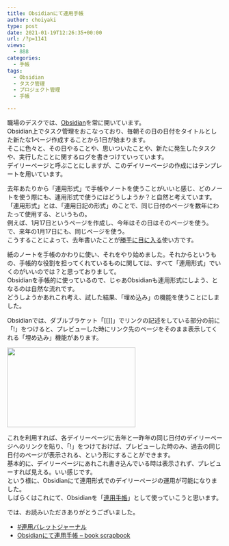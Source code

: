 ```yaml
---
title: Obsidianにて連用手帳
author: choiyaki
type: post
date: 2021-01-19T12:26:35+00:00
url: /?p=1141
views:
  - 888
categories:
  - 手帳
tags:
  - Obsidian
  - タスク管理
  - プロジェクト管理
  - 手帳

---
```

職場のデスクでは、[Obsidian][1]を常に開いています。  
Obsidian上でタスク管理をおこなっており、毎朝その日の日付をタイトルとした新たな1ページ作成することから1日が始まります。  
そこに色々と、その日やることや、思いついたことや、新たに発生したタスクや、実行したことに関するログを書きつけていっています。  
デイリーページと呼ぶことにしますが、このデイリーページの作成にはテンプレートを用いています。

去年あたりから「連用形式」で手帳やノートを使うことがいいと感じ、どのノートを使う際にも、連用形式で使うにはどうしようか？と自然と考えています。  
「連用形式」とは、「連用日記の形式」のことで、同じ日付のページを数年にわたって使用する、というもの。  
例えば、1月17日というページを作成し、今年はその日はそのページを使う。で、来年の1月17日にも、同じページを使う。  
こうすることによって、去年書いたことが[勝手に目に入る][2]使い方です。

紙のノートを手帳のかわりに使い、それをやり始めました。それからというもの、手帳的な役割を担ってくれているものに関しては、すべて「連用形式」でいくのがいいのでは？と思っておりまして。  
Obsidianを手帳的に使っているので、じゃあObsidianも連用形式にしよう、となるのは自然な流れです。  
どうしようかあれこれ考え、試した結果、「埋め込み」の機能を使うことにしました。

Obsidianでは、ダブルブラケット「[[]]」でリンクの記述をしている部分の前に「!」をつけると、プレビューした時にリンク先のページをそのまま表示してくれる「埋め込み」機能があります。

<img loading="lazy" class="alignnone size-medium wp-image-1143" src="https://i0.wp.com/choiyaki.com/wp-content/uploads/2021/01/3DD1586B-AEAE-40E8-8230-C57B84D1A2F6.jpeg?resize=300%2C186&#038;ssl=1" alt="" width="300" height="186" srcset="https://i0.wp.com/choiyaki.com/wp-content/uploads/2021/01/3DD1586B-AEAE-40E8-8230-C57B84D1A2F6.jpeg?resize=300%2C186&ssl=1 300w, https://i0.wp.com/choiyaki.com/wp-content/uploads/2021/01/3DD1586B-AEAE-40E8-8230-C57B84D1A2F6.jpeg?resize=768%2C477&ssl=1 768w, https://i0.wp.com/choiyaki.com/wp-content/uploads/2021/01/3DD1586B-AEAE-40E8-8230-C57B84D1A2F6.jpeg?resize=825%2C510&ssl=1 825w, https://i0.wp.com/choiyaki.com/wp-content/uploads/2021/01/3DD1586B-AEAE-40E8-8230-C57B84D1A2F6.jpeg?w=891&ssl=1 891w" sizes="(max-width: 300px) 100vw, 300px" data-recalc-dims="1" /> 

これを利用すれば、各デイリーページに去年と一昨年の同じ日付のデイリーページへのリンクを貼り、「!」をつけておけば、プレビューした時のみ、過去の同じ日付のページが表示される、という形にすることができます。  
基本的に、デイリーページにあれこれ書き込んでいる時は表示されず、プレビューすれば見える。いい感じです。  
という様に、Obsidianにて連用形式でのデイリーページの運用が可能になりました。  
しばらくはこれにて、Obsidianを「[連用手帳][3]」として使っていこうと思います。

では、お読みいただきありがとうございました。

  * [#連用バレットジャーナル][4]
  * [Obsidianにて連用手帳 &#8211; book scrapbook][5]

 [1]: https://scrapbox.io/choiyaki-hondana/Obsidian
 [2]: https://scrapbox.io/choiyaki-hondana/%E5%8B%9D%E6%89%8B%E3%81%AB%E7%9B%AE%E3%81%AB%E5%85%A5%E3%82%8B
 [3]: https://scrapbox.io/choiyaki-hondana/%E9%80%A3%E7%94%A8%E6%89%8B%E5%B8%B3
 [4]: https://scrapbox.io/choiyaki-hondana/%E9%80%A3%E7%94%A8%E3%83%90%E3%83%AC%E3%83%83%E3%83%88%E3%82%B8%E3%83%A3%E3%83%BC%E3%83%8A%E3%83%AB
 [5]: https://scrapbox.io/choiyaki-hondana/Obsidian%E3%81%AB%E3%81%A6%E9%80%A3%E7%94%A8%E6%89%8B%E5%B8%B3